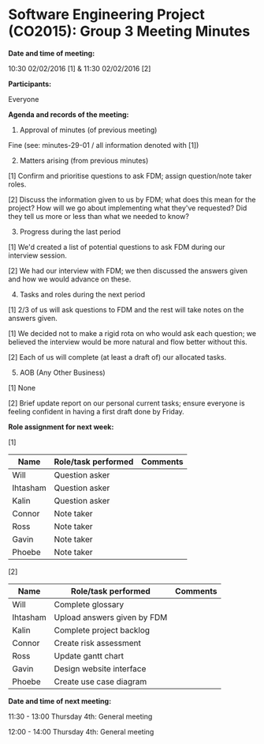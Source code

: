 # Software Engineering Project (CO2015):  Group 3 Meeting Minutes

**Date and time of meeting:**

10:30 02/02/2016 [1] & 11:30 02/02/2016 [2]

**Participants:**

Everyone


**Agenda and records of the meeting:**

1. Approval of minutes (of previous meeting)

  Fine (see: minutes-29-01 / all information denoted with [1])
	
2. Matters arising (from previous minutes)

  [1] Confirm and prioritise questions to ask FDM; assign question/note taker roles.
  
  [2] Discuss the information given to us by FDM; what does this mean for the project? How will we go about implementing what they've requested? Did they tell us more or less than what we needed to know?

3. Progress during the last period

  [1] We'd created a list of potential questions to ask FDM during our interview session.
  
  [2] We had our interview with FDM; we then discussed the answers given and how we would advance on these.

4. Tasks and roles during the next period

  [1] 2/3 of us will ask questions to FDM and the rest will take notes on the answers given.
  
  [1] We decided not to make a rigid rota on who would ask each question; we believed the interview would be more natural and flow better without this.
  
  [2] Each of us will complete (at least a draft of) our allocated tasks.

5. AOB (Any Other Business)

  [1] None
  
  [2] Brief update report on our personal current tasks; ensure everyone is feeling confident in having a first draft done by Friday.

**Role assignment for next week:**

[1]

|   Name   |     Role/task performed     |  Comments |
|----------|-----------------------------|-----------|
| Will     | Question asker              |           |
| Ihtasham | Question asker              |           |
| Kalin    | Question asker              |           |
| Connor   | Note taker                  |           |
| Ross     | Note taker                  |           |
| Gavin    | Note taker                  |           |
| Phoebe   | Note taker                  |           |

[2]

|   Name   |     Role/task performed     |  Comments |
|----------|-----------------------------|-----------|
| Will     | Complete glossary           |           |
| Ihtasham | Upload answers given by FDM |           |
| Kalin    | Complete project backlog    |           |
| Connor   | Create risk assessment      |           |
| Ross     | Update gantt chart          |           |
| Gavin    | Design website interface    |           |
| Phoebe   | Create use case diagram     |           |
	

**Date and time of next meeting:**

11:30 - 13:00 Thursday 4th: General meeting

12:00 - 14:00 Thursday 4th: General meeting

